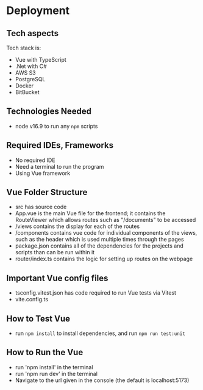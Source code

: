 # Deployment

## Tech aspects

Tech stack is:
- Vue with TypeScript
- .Net with C#
- AWS S3
- PostgreSQL
- Docker
- BitBucket

## Technologies Needed

- node v16.9 to run any `npm` scripts
 
## Required IDEs, Frameworks

- No required IDE
- Need a terminal to run the program
- Using Vue framework

## Vue Folder Structure

- src has source code
- App.vue is the main Vue file for the frontend; it contains the RouteViewer which allows routes such as "/documents" to be accessed
- /views contains the display for each of the routes
- /components contains vue code for individual components of the views, such as the header which is used multiple times through the pages
- package.json contains all of the dependencies for the projects and scripts than can be run within it
- router/index.ts contains the logic for setting up routes on the webpage

## Important Vue config files

- tsconfig.vitest.json has code required to run Vue tests via Vitest
- vite.config.ts

## How to Test Vue
- run `npm install` to install dependencies, and run `npm run test:unit`

## How to Run the Vue 
- run 'npm install' in the terminal
- run 'npm run dev' in the terminal
- Navigate to the url given in the console (the default is localhost:5173)
